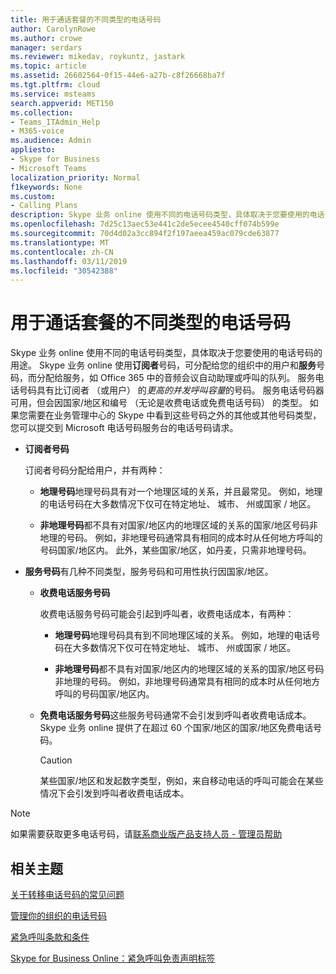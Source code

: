 ```yaml
---
title: 用于通话套餐的不同类型的电话号码
author: CarolynRowe
ms.author: crowe
manager: serdars
ms.reviewer: mikedav, roykuntz, jastark
ms.topic: article
ms.assetid: 26602564-0f15-44e6-a27b-c8f26668ba7f
ms.tgt.pltfrm: cloud
ms.service: msteams
search.appverid: MET150
ms.collection:
- Teams_ITAdmin_Help
- M365-voice
ms.audience: Admin
appliesto:
- Skype for Business
- Microsoft Teams
localization_priority: Normal
f1keywords: None
ms.custom:
- Calling Plans
description: Skype 业务 online 使用不同的电话号码类型，具体取决于您要使用的电话号码的用途。
ms.openlocfilehash: 7d25c13aec53e441c2de5ecee4540cff074b599e
ms.sourcegitcommit: 70d4d02a3cc894f2f197aeea459ac079cde63877
ms.translationtype: MT
ms.contentlocale: zh-CN
ms.lasthandoff: 03/11/2019
ms.locfileid: "30542388"
---
```

# <a name="different-kinds-of-phone-numbers-used-for-calling-plans"></a>用于通话套餐的不同类型的电话号码

Skype 业务 online 使用不同的电话号码类型，具体取决于您要使用的电话号码的用途。 Skype 业务 online 使用**订阅者**号码，可分配给您的组织中的用户和**服务**号码，而分配给服务，如 Office 365 中的音频会议自动助理或呼叫的队列。 服务电话号码具有比订阅者 （或用户） 的*更高的并发呼叫容量*的号码。 服务电话号码器可用，但会因国家/地区和编号 （无论是收费电话或免费电话号码） 的类型。 如果您需要在业务管理中心的 Skype 中看到这些号码之外的其他或其他号码类型，您可以提交到 Microsoft 电话号码服务台的电话号码请求。
  
- **订阅者号码**
    
    订阅者号码分配给用户，并有两种：
    
  - **地理号码**地理号码具有对一个地理区域的关系，并且最常见。 例如，地理的电话号码在大多数情况下仅可在特定地址、 城市、 州或国家 / 地区。
    
  - **非地理号码**都不具有对国家/地区内的地理区域的关系的国家/地区号码非地理的号码。 例如，非地理号码通常具有相同的成本时从任何地方呼叫的号码国家/地区内。 此外，某些国家/地区，如丹麦，只需非地理号码。
    
- **服务号码**有几种不同类型，服务号码和可用性执行因国家/地区。
    
  - **收费电话服务号码**
    
    收费电话服务号码可能会引起到呼叫者，收费电话成本，有两种：
    
      - **地理号码**地理号码具有到不同地理区域的关系。 例如，地理的电话号码在大多数情况下仅可在特定地址、 城市、 州或国家 / 地区。
        
      - **非地理号码**都不具有对国家/地区内的地理区域的关系的国家/地区号码非地理的号码。 例如，非地理号码通常具有相同的成本时从任何地方呼叫的号码国家/地区内。
    
  - **免费电话服务号码**这些服务号码通常不会引发到呼叫者收费电话成本。 Skype 业务 online 提供了在超过 60 个国家/地区的国家/地区免费电话号码。
    
    > [!CAUTION]
    > 某些国家/地区和发起数字类型，例如，来自移动电话的呼叫可能会在某些情况下会引发到呼叫者收费电话成本。 
  
> [!NOTE]
> 如果需要获取更多电话号码，请[联系商业版产品支持人员 - 管理员帮助](https://support.office.com/article/32a17ca7-6fa0-4870-8a8d-e25ba4ccfd4b)

## <a name="related-topics"></a>相关主题
[关于转移电话号码的常见问题](transferring-phone-numbers-common-questions.md)

[管理你的组织的电话号码](manage-phone-numbers-for-your-organization/manage-phone-numbers-for-your-organization.md)

[紧急呼叫条款和条件](emergency-calling-terms-and-conditions.md)

[Skype for Business Online：紧急呼叫免责声明标签](https://github.com/MicrosoftDocs/OfficeDocs-SkypeForBusiness/blob/live/Teams/downloads/emergency-calling/emergency-calling-label-(en-us)-(v.1.0).zip?raw=true)

  
 
